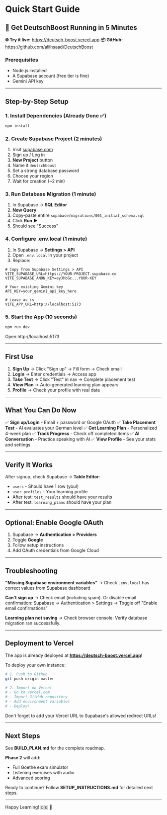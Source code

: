 # Quick Start Guide

## 🚀 Get DeutschBoost Running in 5 Minutes

**🌐 Try it live:** https://deutsch-boost.vercel.app
**📦 GitHub:** https://github.com/aliihsaad/DeutschBoost

### Prerequisites
- Node.js installed
- A Supabase account (free tier is fine)
- Gemini API key

---

## Step-by-Step Setup

### 1. Install Dependencies (Already Done ✅)
```bash
npm install
```

### 2. Create Supabase Project (2 minutes)

1. Visit [supabase.com](https://supabase.com)
2. Sign up / Log in
3. **New Project** button
4. Name it `deutschboost`
5. Set a strong database password
6. Choose your region
7. Wait for creation (~2 min)

### 3. Run Database Migration (1 minute)

1. In Supabase → **SQL Editor**
2. **New Query**
3. Copy-paste entire `supabase/migrations/001_initial_schema.sql`
4. Click **Run** ▶️
5. Should see "Success"

### 4. Configure .env.local (1 minute)

1. In Supabase → **Settings > API**
2. Open `.env.local` in your project
3. Replace:

```env
# Copy from Supabase Settings > API
VITE_SUPABASE_URL=https://YOUR-PROJECT.supabase.co
VITE_SUPABASE_ANON_KEY=eyJhbGc...YOUR-KEY

# Your existing Gemini key
API_KEY=your_gemini_api_key_here

# Leave as is
VITE_APP_URL=http://localhost:5173
```

### 5. Start the App (10 seconds)

```bash
npm run dev
```

Open http://localhost:5173

---

## First Use

1. **Sign Up** → Click "Sign up" → Fill form → Check email
2. **Login** → Enter credentials → Access app
3. **Take Test** → Click "Test" in nav → Complete placement test
4. **View Plan** → Auto-generated learning plan appears
5. **Profile** → Check your profile with real data

---

## What You Can Do Now

✅ **Sign up/Login** - Email + password or Google OAuth
✅ **Take Placement Test** - AI evaluates your German level
✅ **Get Learning Plan** - Personalized 4-week plan
✅ **Track Progress** - Check off completed items
✅ **AI Conversation** - Practice speaking with AI
✅ **View Profile** - See your stats and settings

---

## Verify It Works

After signup, check Supabase → **Table Editor**:
- `users` - Should have 1 row (you!)
- `user_profiles` - Your learning profile
- After test: `test_results` should have your results
- After test: `learning_plans` should have your plan

---

## Optional: Enable Google OAuth

1. Supabase → **Authentication > Providers**
2. Toggle **Google**
3. Follow setup instructions
4. Add OAuth credentials from Google Cloud

---

## Troubleshooting

**"Missing Supabase environment variables"**
→ Check `.env.local` has correct values from Supabase dashboard

**Can't sign up**
→ Check email (including spam). Or disable email confirmation:
   Supabase → Authentication > Settings → Toggle off "Enable email confirmations"

**Learning plan not saving**
→ Check browser console. Verify database migration ran successfully.

---

## Deployment to Vercel

The app is already deployed at **https://deutsch-boost.vercel.app**!

To deploy your own instance:
```bash
# 1. Push to GitHub
git push origin master

# 2. Import on Vercel
# - Go to vercel.com
# - Import GitHub repository
# - Add environment variables
# - Deploy!
```

Don't forget to add your Vercel URL to Supabase's allowed redirect URLs!

---

## Next Steps

See **BUILD_PLAN.md** for the complete roadmap.

**Phase 2** will add:
- Full Goethe exam simulator
- Listening exercises with audio
- Advanced scoring

Ready to continue? Follow **SETUP_INSTRUCTIONS.md** for detailed next steps.

---

Happy Learning! 🇩🇪 🚀
